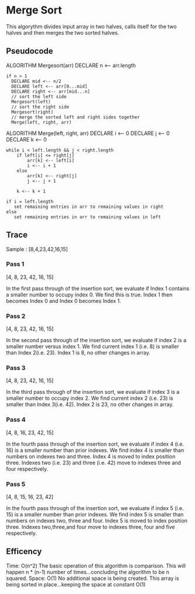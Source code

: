 # Merge Sort

This algorythm divides input array in two halves, calls itself for the two halves and then merges the two sorted halves.

## Pseudocode

ALGORITHM Mergesort(arr)
    DECLARE n <-- arr.length

    if n > 1
      DECLARE mid <-- n/2
      DECLARE left <-- arr[0...mid]
      DECLARE right <-- arr[mid...n]
      // sort the left side
      Mergesort(left)
      // sort the right side
      Mergesort(right)
      // merge the sorted left and right sides together
      Merge(left, right, arr)

ALGORITHM Merge(left, right, arr)
    DECLARE i <-- 0
    DECLARE j <-- 0
    DECLARE k <-- 0

    while i < left.length && j < right.length
        if left[i] <= right[j]
            arr[k] <-- left[i]
            i <-- i + 1
        else
            arr[k] <-- right[j]
            j <-- j + 1

        k <-- k + 1

    if i = left.length
       set remaining entries in arr to remaining values in right
    else
       set remaining entries in arr to remaining values in left

## Trace

Sample : [8,4,23,42,16,15]

### Pass 1

[4, 8, 23, 42, 16, 15]

In the first pass through of the insertion sort, we evaluate if Index 1 contains a smaller number to occupy index 0. We find this is true. Index 1 then becomes Index 0 and Index 0 becomes Index 1.

### Pass 2

[4, 8, 23, 42, 16, 15]

In the second pass through of the insertion sort, we evaluate if index 2 is a smaller number versus index 1. We find current index 1 (i.e. 8) is smaller than Index 2(i.e. 23). Index 1 is 8, no other changes in array.

### Pass 3

[4, 8, 23, 42, 16, 15]

In the third pass through of the insertion sort, we evaluate if index 3 is a smaller number to occupy index 2. We find current index 2 (i.e. 23) is smaller than Index 3(i.e. 42). Index 2 is 23, no other changes in array.

### Pass 4

[4, 8, 16, 23, 42, 15]

In the fourth pass through of the insertion sort, we evaluate if index 4 (i.e. 16) is a smaller number than prior indexes. We find index 4 is smaller than numbers on indexes two and three. Index 4 is moved to index position three.  Indexes two (i.e. 23) and three (i.e. 42) move to indexes three and four respectively.

### Pass 5

[4, 8, 15, 16, 23, 42]

In the fourth pass through of the insertion sort, we evaluate if index 5 (i.e. 15) is a smaller number than prior indexes. We find index 5 is smaller than numbers on indexes two, three and four. Index 5 is moved to index position three.  Indexes two,three,and four move to indexes three, four and five respectively.

## Efficency

Time: O(n^2)
The basic operation of this algorithm is comparison. This will happen n * (n-1) number of times…concluding the algorithm to be n squared.
Space: O(1)
No additional space is being created. This array is being sorted in place…keeping the space at constant O(1)